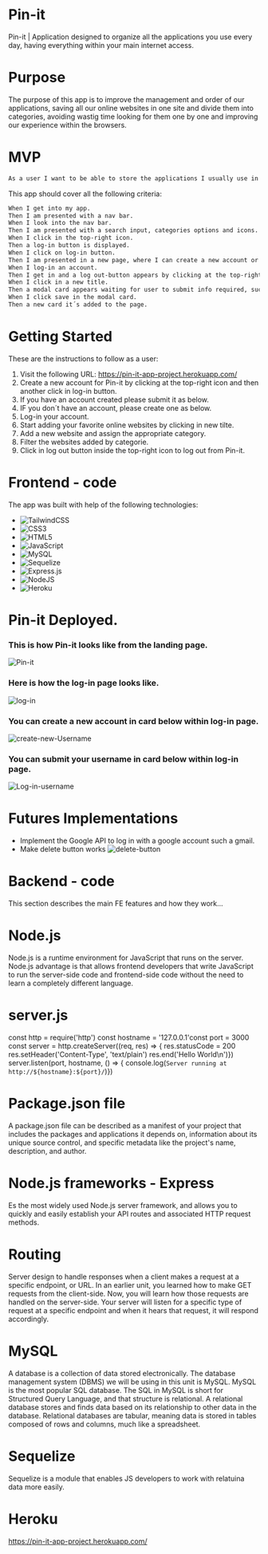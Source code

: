 # Pin-it
Pin-it | Application designed to organize all the applications you use every day, having everything within your main internet access.

# Purpose
The purpose of this app is to improve the management and order of our applications, saving all our online websites in one site and divide them into categories, avoiding wastig time looking for them one by one and improving our experience within the browsers.

# MVP
```md
As a user I want to be able to store the applications I usually use in a daily basis, so I can organize and get into my apps faster.
```
This app should cover all the following criteria:
```md
When I get into my app.
Then I am presented with a nav bar.
When I look into the nav bar.
Then I am presented with a search input, categories options and icons.
When I click in the top-right icon.
Then a log-in button is displayed.
When I click on log-in button.
Then I am presented in a new page, where I can create a new account or submit an account already created.
When I log-in an account.
Then I get in and a log out-button appears by clicking at the top-right icon of the page.
When I click in a new title.
Then a modal card appears waiting for user to submit info required, such as website link, page name, image and category.
When I click save in the modal card.
Then a new card it´s added to the page.
```
# Getting Started
These are the instructions to follow as a user:

1. Visit the following URL: https://pin-it-app-project.herokuapp.com/
2. Create a new account for Pin-it by clicking at the top-right icon and then another click in log-in button.
3. If you have an account created please submit it as below.
4. IF you don´t have an account, please create one as below.
5. Log-in your account. 
6. Start adding your favorite online websites by clicking in new tilte.
7. Add a new website and assign the appropriate category.
8. Filter the websites added by categorie.
9. Click in log out button inside the top-right icon to log out from Pin-it.

# Frontend - code

The app was built with help of the following technologies:

* ![TailwindCSS](https://img.shields.io/badge/tailwindcss-%2338B2AC.svg?style=for-the-badge&logo=tailwind-css&logoColor=white)
* 	![CSS3](https://img.shields.io/badge/css3-%231572B6.svg?style=for-the-badge&logo=css3&logoColor=white)
* ![HTML5](https://img.shields.io/badge/html5-%23E34F26.svg?style=for-the-badge&logo=html5&logoColor=white)
* ![JavaScript](https://img.shields.io/badge/javascript-%23323330.svg?style=for-the-badge&logo=javascript&logoColor=%23F7DF1E)
* ![MySQL](https://img.shields.io/badge/mysql-%2300f.svg?style=for-the-badge&logo=mysql&logoColor=white)
* ![Sequelize](https://img.shields.io/badge/Sequelize-52B0E7?style=for-the-badge&logo=Sequelize&logoColor=white)
* ![Express.js](https://img.shields.io/badge/express.js-%23404d59.svg?style=for-the-badge&logo=express&logoColor=%2361DAFB)
* ![NodeJS](https://img.shields.io/badge/node.js-6DA55F?style=for-the-badge&logo=node.js&logoColor=white)
* ![Heroku](https://img.shields.io/badge/heroku-%23430098.svg?style=for-the-badge&logo=heroku&logoColor=white)

# Pin-it Deployed.
### This is how Pin-it looks like from the landing page.

![Pin-it](imgs/landing%20page.png)

### Here is how the log-in page looks like.

![log-in](imgs/log-in.png)

### You can create a new account in card below within log-in page.

![create-new-Username](./imgs/create%20new%20username.png)

### You can submit your username in card below within log-in page.
![Log-in-username](imgs/log-in%20username.png)

# Futures Implementations

* Implement the Google API to log in with a google account such a gmail.
* Make delete button works
  ![delete-button](./imgs/delete-button.png)

# Backend - code
This section describes the main FE features and how they work...

# Node.js
Node.js is a runtime environment for JavaScript that runs on the server.
Node.js advantage is that allows frontend developers that write JavaScript to run the server-side code and frontend-side code without the need to learn a completely different language.

# server.js 
const http = require('http')
const hostname = '127.0.0.1'const port = 3000
const server = http.createServer((req, res) => {  res.statusCode = 200  res.setHeader('Content-Type', 'text/plain')  res.end('Hello World\n')})
server.listen(port, hostname, () => {  console.log(`Server running at http://${hostname}:${port}/`)})

# Package.json file
A package.json file can be described as a manifest of your project that includes the packages and applications it depends on, information about its unique source control, and specific metadata like the project's name, description, and author.

# Node.js frameworks - Express
Es the most widely used Node.js server framework, and allows you to quickly and easily establish your API routes and associated HTTP request methods.

# Routing
Server design to handle responses when a client makes a request at a specific endpoint, or URL. In an earlier unit, you learned how to make GET requests from the client-side. Now, you will learn how those requests are handled on the server-side. Your server will listen for a specific type of request at a specific endpoint and when it hears that request, it will respond accordingly. 

# MySQL
A database is a collection of data stored electronically. The database management system (DBMS) we will be using in this unit is MySQL. MySQL is the most popular SQL database. The SQL in MySQL is short for Structured Query Language, and that structure is relational. A relational database stores and finds data based on its relationship to other data in the database. Relational databases are tabular, meaning data is stored in tables composed of rows and columns, much like a spreadsheet.

# Sequelize
Sequelize is a module that enables JS developers to work with relatuina data more easily. 
# Heroku

https://pin-it-app-project.herokuapp.com/

